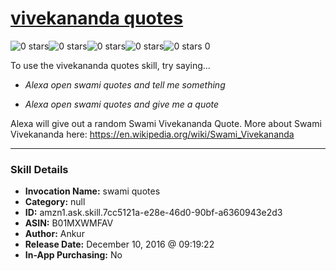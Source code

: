 # [vivekananda quotes](http://alexa.amazon.com/#skills/amzn1.ask.skill.7cc5121a-e28e-46d0-90bf-a6360943e2d3)
![0 stars](../../images/ic_star_border_black_18dp_1x.png)![0 stars](../../images/ic_star_border_black_18dp_1x.png)![0 stars](../../images/ic_star_border_black_18dp_1x.png)![0 stars](../../images/ic_star_border_black_18dp_1x.png)![0 stars](../../images/ic_star_border_black_18dp_1x.png) 0

To use the vivekananda quotes skill, try saying...

* *Alexa open swami quotes and tell me something*

* *Alexa open swami quotes and give me a quote*

Alexa will give out a random Swami Vivekananda Quote. More about Swami Vivekananda here: https://en.wikipedia.org/wiki/Swami_Vivekananda

***

### Skill Details

* **Invocation Name:** swami quotes
* **Category:** null
* **ID:** amzn1.ask.skill.7cc5121a-e28e-46d0-90bf-a6360943e2d3
* **ASIN:** B01MXWMFAV
* **Author:** Ankur
* **Release Date:** December 10, 2016 @ 09:19:22
* **In-App Purchasing:** No
